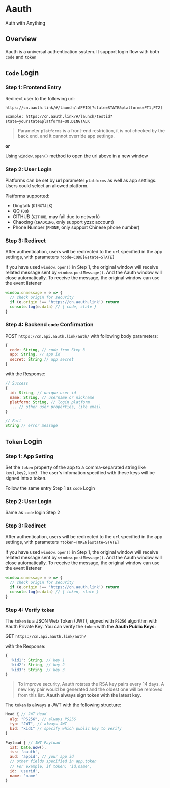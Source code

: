 # Aauth

Auth with Anything

## Overview

Aauth is a universal authentication system. It support login flow with both `code` and `token`

## `Code` Login

### Step 1: Frontend Entry

Redirect user to the following url:
```
https://cn.aauth.link/#/launch/:APPID[?state=STATE&platforms=PT1,PT2]

Example: https://cn.aauth.link/#/launch/testid?state=yourstate&platforms=QQ,DINGTALK
```
> Parameter `platforms` is a front-end restriction, it is not checked by the back end, and it cannot override app settings.

**or**

Using `window.open()` method to open the url above in a new window

### Step 2: User Login

Platforms can be set by url parameter `platforms` as well as app settings. Users could select an allowed platform.

Platforms supported:
- Dingtalk (`DINGTALK`)
- QQ (`QQ`)
- GITHUB (`GITHUB`, may fail due to network)
- Chaoxing (`CHAOXING`, only support yzzx account)
- Phone Number (`PHONE`, only support Chinese phone number)

### Step 3: Redirect

After authentication, users will be redirected to the `url` specified in the app settings, with parameters `?code=CODE[&state=STATE]`

If you have used `window.open()` in Step 1, the original window will receive related message sent by `window.postMessage()`. And the Aauth window will close automatically. To receive the message, the original window can use the event listener 
```js
window.onmessage = e => {
  // check origin for security
  if (e.origin !== 'https://cn.aauth.link') return
  console.log(e.data) // { code, state }
}
```

### Step 4: Backend `code` Confirmation

POST `https://cn.api.aauth.link/auth/` with following body parameters:
```js
{
  code: String, // code from Step 3
  app: String, // app id
  secret: String // app secret
}
```

with the Response:
```js
// Success
{
  id: String, // unique user id
  name: String, // username or nickname
  platform: String, // login platform
  ... // other user properties, like email
}

// Fail
String // error message
```

## `Token` Login

### Step 1: App Setting

Set the `token` property of the app to a comma-separated string like `key1,key2,key3`. The user's infomation specified with these keys will be signed into a token.

Follow the same entry Step 1 as `code` Login

### Step 2: User Login

Same as `code` login Step 2

### Step 3: Redirect

After authentication, users will be redirected to the `url` specified in the app settings, with parameters `?token=TOKEN[&state=STATE]`

If you have used `window.open()` in Step 1, the original window will receive related message sent by `window.postMessage()`. And the Aauth window will close automatically. To receive the message, the original window can use the event listener 
```js
window.onmessage = e => {
  // check origin for security
  if (e.origin !== 'https://cn.aauth.link') return
  console.log(e.data) // { token, state }
}
```

### Step 4: Verify `token`

The `token` is a JSON Web Token (JWT), signed with `PS256` algorithm with Aauth Private Key. You can verify the `token` with the **Aauth Public Keys**:

GET `https://cn.api.aauth.link/auth/`

with the Response:
```js
{
  'kid1': String, // key 1
  'kid2': String, // key 2
  'kid3': String  // key 3
}
```

> To improve security, Aauth rotates the RSA key pairs every 14 days. A new key pair would be generated and the oldest one will be removed from this list. **Aauth always sign token with the latest key.**

The `token` is always a JWT with the following structure:

```js
Head { // JWT Head
  alg: "PS256", // always PS256
  typ: "JWT", // always JWT
  kid: "kid1" // specify which public key to verify
}

Payload { // JWT Payload
  iat: Date.now(),
  iss: 'aauth',
  aud: 'appid', // your app id
  // other fields specified in app.token
  // For example, if token: 'id,name',
  id: 'userid',
  name: 'name'
}
```
